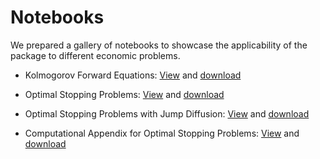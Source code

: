 Notebooks
==============

We prepared a gallery of notebooks to showcase the applicability of the package to different economic problems.

* Kolmogorov Forward Equations: [View](https://nbviewer.jupyter.org/urls/github.com/QuantEcon/SimpleDifferentialOperators.jl/releases/download/TAG_GOES_HERE/KFE.ipynb) and [download](https://github.com/QuantEcon/SimpleDifferentialOperators.jl/releases/download/TAG_GOES_HERE/KFE.ipynb)

* Optimal Stopping Problems: [View](https://nbviewer.jupyter.org/urls/github.com/QuantEcon/SimpleDifferentialOperators.jl/releases/download/TAG_GOES_HERE/LCP_simple.ipynb) and [download](https://github.com/QuantEcon/SimpleDifferentialOperators.jl/releases/download/TAG_GOES_HERE/LCP_simple.ipynb)


* Optimal Stopping Problems with Jump Diffusion: [View](https://nbviewer.jupyter.org/urls/github.com/QuantEcon/SimpleDifferentialOperators.jl/releases/download/TAG_GOES_HERE/LCP_jump_diffusion.ipynb) and [download](https://github.com/QuantEcon/SimpleDifferentialOperators.jl/releases/download/TAG_GOES_HERE/LCP_jump_diffusion.ipynb)

* Computational Appendix for Optimal Stopping Problems: [View](https://nbviewer.jupyter.org/urls/github.com/QuantEcon/SimpleDifferentialOperators.jl/releases/download/TAG_GOES_HERE/LCP_advanced.ipynb) and [download](https://github.com/QuantEcon/SimpleDifferentialOperators.jl/releases/download/TAG_GOES_HERE/LCP_advanced.ipynb)


